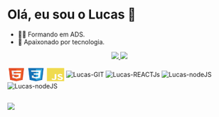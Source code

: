 ##
#  Olá, eu sou o Lucas 👋

- 👨‍💻 Formando em ADS.
- 🤍 Apaixonado por tecnologia.

<div align="center">
  <a href="https://github.com/LucassPimentel">
  <img height="181em" src="https://github-readme-stats.vercel.app/api?username=LucassPimentel&show_icons=true&theme=cobalt&include_all_commits=true&count_private=true"/>
  <img height="181em" src="https://github-readme-stats.vercel.app/api/top-langs/?username=LucassPimentel&layout=compact&langs_count=7&theme=cobalt"/>
</div>
  
  <div style= "display: inline-block"><br>
      <img align="center" alt="Lucas-HTML" height="30" width="40" src="https://raw.githubusercontent.com/devicons/devicon/master/icons/html5/html5-original.svg">
      <img align="center" alt="Lucas-CSS" height="30" width="40" src="https://raw.githubusercontent.com/devicons/devicon/master/icons/css3/css3-original.svg">
      <img align="center" alt="Lucas-Js" height="30" width="40" src="https://raw.githubusercontent.com/devicons/devicon/master/icons/javascript/javascript-plain.svg">
      <img align="center" alt="Lucas-GIT" height="30" width="40" src="https://cdn.jsdelivr.net/gh/devicons/devicon/icons/git/git-original.svg" />
      <img align="center" alt="Lucas-REACTJs" height="30" width="40" src="https://cdn.jsdelivr.net/gh/devicons/devicon/icons/react/react-original-wordmark.svg" />
      <img align="center" alt="Lucas-nodeJS" height="50" width="70" src="https://cdn.jsdelivr.net/gh/devicons/devicon/icons/nodejs/nodejs-original-wordmark.svg" />
      <img align="center" alt="Lucas-nodeJS" height="50" width="70" src="https://cdn.jsdelivr.net/gh/devicons/devicon/icons/csharp/csharp-original.svg" />


  </div>

  ##
  
  <div>
     <a href="https://www.linkedin.com/in/lucas-pimentel-0b7492222/" target="_blank"><img src="https://img.shields.io/badge/-LinkedIn-%230077B5?style=for-the-badge&logo=linkedin&logoColor=white" target="_blank"></a> 
    

  </div>
